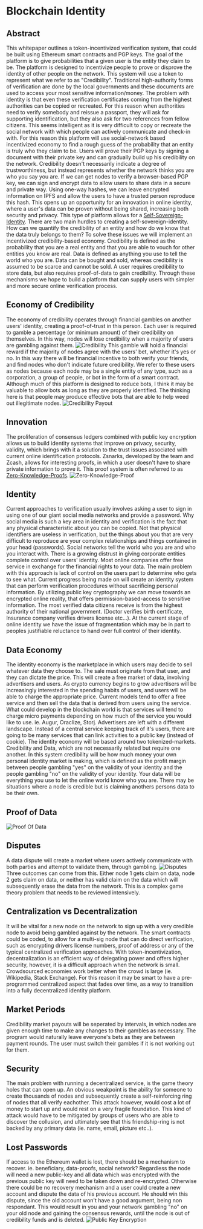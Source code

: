 # Blockchain Identity


## Abstract
This whitepaper outlines a token-incentivized verification system, that could be built using Ethereum smart contracts and PGP keys. The goal of the platform is to give probabilities that a given user is the entity they claim to be. The platform is designed to incentivize people to prove or disprove the identity of other people on the network. This system will use a token to represent what we refer to as "Credibility". Traditional high-authority forms of verification are done by the local governments and these documents are used to access your most sensitive information/money. The problem with identity is that even these verification certificates coming from the highest authorities can be copied or recreated. For this reason when authorities need to verify somebody and reissue a passport, they will ask for supporting identification, but they also ask for two references from fellow citizens. This seems intelligent as it is very difficult to copy or recreate the social network with which people can actively communicate and check-in with. For this reason this platform will use social-network based incentivized economy to find a rough guess of the probability that an entity is truly who they claim to be. Users will prove their PGP keys by signing a document with their private key and can gradually build up his credibility on the network. Credibility doesn't necessarily indicate a degree of trustworthiness, but instead represents whether the network thinks you are who you say you are. If we can get nodes to verify a browser-based PGP key, we can sign and encrypt data to allow users to share data in a secure and private way. Using one-way hashes, we can leave encrypted information on IPFS and allow the users to have a trusted person reproduce this hash. This opens up an opportunity for an innovation in online identity, where a user's data can be proven without being shared, increasing both security and privacy. This type of platform allows for a [Self-Sovereign-Identity](http://www.coindesk.com/path-self-sovereign-identity/). There are two main hurdles to creating a self-sovereign-identity. How can we quantify the credibility of an entity and how do we know that the data truly belongs to them? To solve these issues we will implement an incentivized credibility-based economy. Credibility is defined as the probability that you are a real entity and that you are able to vouch for other entities you know are real. Data is defined as anything you use to tell the world who you are. Data can be bought and sold, whereas credibility is assumed to be scarce and cannot be sold.  A user requires credibility to store data, but also requires proof-of-data to gain credibility. Through these mechanisms we hope to build a platform that can supply users with simpler and more secure online verification process. 

## Economy of Credibility
The economy of credibility operates through financial gambles on another users' identity, creating a proof-of-trust in this person. Each user is required to gamble a percentage (or minimum amount) of their credibility on themselves. In this way, nodes will lose credibility when a majority of users are gambling against them. 
![Credibility](https://github.com/kyledewy/BlockchainVerify/blob/master/charts/credibilitymarket.png)
This gamble will hold a financial reward if the majority of nodes agree with the users' bet, whether it's yes or no. In this way there will be financial incentive to both verify your friends, and find nodes who don't indicate future credibility.  We refer to these users as nodes because each node may be a single entity of any type, such as a corporation, a group of people, or bot in the form of a smart contract. Although much of this platform is designed to reduce bots, I think it may be valuable to allow bots as long as they are properly identified. The thinking here is that people may produce effective bots that are able to help weed out illegitimate nodes. 
![Credibility Payout](https://github.com/kyledewy/BlockchainVerify/blob/master/charts/credibilitypayout.png)



## Innovation
The proliferation of consensus ledgers combined with public key encryption allows us to build identity systems that improve on privacy, security, validity, which brings with it a solution to the trust issues associated with current online identification protocols. Zsnarks, developed by the team and Zcash, allows for interesting proofs, in which a user doesn't have to share private information to prove it. This proof system is often referred to as [Zero-Knowledge-Proofs](https://en.wikipedia.org/wiki/Zero-knowledge_proof). ![Zero-Knowledge-Proof](https://github.com/kyledewy/BlockchainVerify/blob/master/charts/zeroknowledge.png)


## Identity
Current approaches to verification usually involves asking a user to sign in using one of our giant social media networks and provide a password. Why social media is such a key area in identity and verification is the fact that any physical characteristic about you can be copied. Not that physical identifiers are useless in verification, but the things about you that are very difficult to reproduce are your complex relationships and things contained in your head (passwords). Social networks tell the world who you are and who you interact with. There is a growing distrust in giving corporate entities complete control over users' identity. Most online companies offer free service in exchange for the financial rights to your data. The main problem with this approach is lack of control on the users part to determine who gets to see what. Current progress being made on  will create an identity system that can perform verification procedures without sacrificing personal information.  By utilizing public key cryptography we can move towards an encrypted online reality, that offers permission-based-access to sensitive information. The most verified data citizens receive is from the highest authority of their national government. (Doctor verifies birth certificate, Insurance company verifies drivers license etc...).  At the current stage of online identity we have the issue of fragmentation which may be in part to peoples justifiable reluctance to hand over full control of their identity. 


## Data Economy
The identity economy is the marketplace in which users may decide to sell whatever data they choose to. The sale must originate from that user, and they can dictate the price. This will create a free market of data, involving advertisers and users. As crypto currency begins to grow advertisers will be increasingly interested in the spending habits of users, and users will be able to charge the appropriate price. Current models tend to offer a free service and then sell the data that is derived from users using the service. What could develop in the blockchain world is that services will tend to charge micro payments depending on how much of the service you would like to use. ie. Augur, Oraclize, Storj. Advertisers are left with a different landscape. Instead of a central service keeping track of it's users, there are going to be many services that can link activities to a public key (instead of cookie). The identity economy will be based around two tokenized-markets. Credibility and Data, which are not necessarily related but require one another. In this system credibility will be how much money your own personal identity market is making, which is defined as the profit margin between people gambling "yes" on the validity of your identity and the people gambling "no" on the validity of your identity. Your data will be everything you use to let the online world know who you are. There may be situations where a node is credible but is claiming anothers persons data to be their own.

## Proof of Data 
![Proof Of Data](https://github.com/kyledewy/BlockchainVerify/blob/master/charts/dataproof.png)

## Disputes
A data dispute will create a market where users actively communicate with both parties and attempt to validate them, through gambling. 
![Disputes](https://github.com/kyledewy/BlockchainVerify/blob/master/charts/disputes.png)
Three outcomes can come from this. Either node 1 gets claim on data, node 2 gets claim on data, or neither has valid claim on the data which will subsequently erase the data from the network. This is a complex game theory problem that needs to be reviewed intensively. 

## Centralization vs Decentralization
It will be vital for a new node on the network to sign up with a very credible node to avoid being gambled against by the network. The smart contracts could be coded, to allow for a multi-sig node that can do direct verification, such as encrypting drivers license numbers, proof of address or any of the typical centralized verification approaches. With token-incentivization, decentralization is an efficient way of delegating power and offers higher security, however, it is a difficult approach when the network is small. Crowdsourced economies work better when the crowd is large (ie. Wikipedia, Stack Exchange). For this reason it may be smart to have a pre-programmed centralized aspect that fades over time, as a way to transition into a fully decentralized identity platform. 

## Market Periods
Credibility market payouts will be seperated by intervals, in which nodes are given enough time to make any changes to their gambles as necessary. The program would naturally leave everyone's bets as they are between payment rounds. The user must switch their gambles if it is not working out for them. 

## Security 
The main problem with running a decentralized service, is the game theory holes that can open up. An obvious weakpoint is the ability for someone to create thousands of nodes and subsequently create a self-reinforcing ring of nodes that all verify eachother. This attack however, would cost a lot of money to start up and would rest on a very fragile foundation. This kind of attack would have to be mitigated by groups of users who are able to discover the collusion, and ultimately see that this friendship-ring is not backed by any primary data (ie. name, email, picture etc..). 

## Lost Passwords
If access to the Ethereum wallet is lost, there should be a mechanism to recover. ie. beneficiary, data-proofs, social network? Regardless the node will need a new public-key and all data which was encrypted with the previous public key will need to be taken down and re-encrypted. Otherwise there could be no recovery mechanism and a user could create a new account and dispute the data of his previous account. He should win this dispute, since the old account won't have a good argument, being non respondant. This would result in you and your network gambling "no" on your old node and gaining the consensus rewards, until the node is out of credibility funds and is deleted. 
![Public Key Encryption](https://github.com/kyledewy/BlockchainVerify/blob/master/charts/lostpassword.png)

